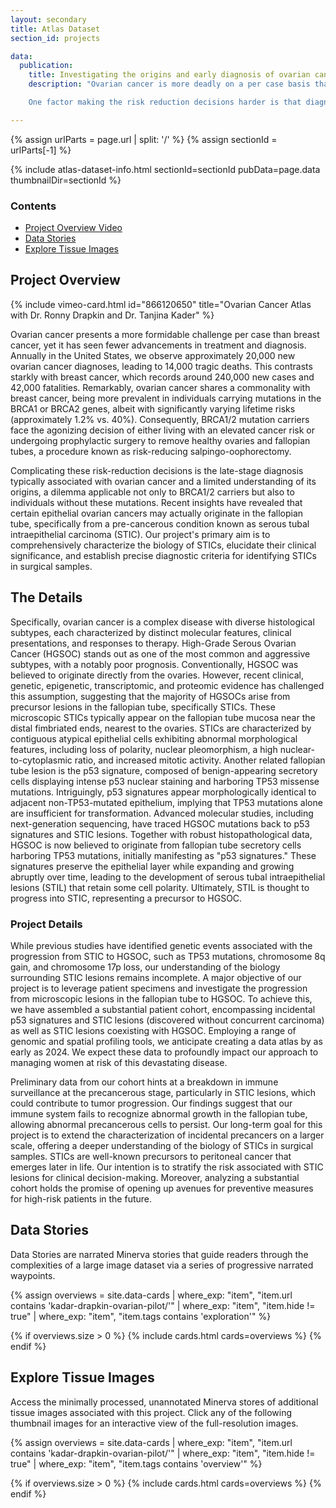 ```yaml
---
layout: secondary
title: Atlas Dataset
section_id: projects

data:
  publication:
    title: Investigating the origins and early diagnosis of ovarian cancer  
    description: "Ovarian cancer is more deadly on a per case basis than breast cancer and has witnessed fewer advances in treatment or diagnosis. In the US, 20,000 new diagnoses and 14,000 deaths from ovarian cancer are recorded per year; this contrasts with 240,00 new cases of breast cancer and 42,000 deaths. Like breast cancer, ovarian cancer is much more frequent in individuals who carry mutations in the BRCA1 or BRAC2 genes (an~1.2% vs 40% lifetime risk). Thus, BRCA1/2 carriers face the terrible choice of living with a high risk of cancer or undergoing surgery to remove healthy ovaries and fallopian tubes (risk-reducing salpingo-oophorectomy).

    One factor making the risk reduction decisions harder is that diagnosis of ovarian cancer is typically made late and the origins of the disease are poorly understood; this is also true of ovarian cancer in individuals who are not BRAC1/2 carriers. It has been discovered relatively recently that some epithelial ovarian cancers may arise in the fallopian tube, from a pre-cancerous lesion know as a serous tubal intraepithelial carcinoma (STIC). The goal of our project is to better characterize the biology of STICs to understand its clinical significance and develop precise criteria for diagnosing STICs in surgical samples. This is being performed using a range of genomic and spatial profiling tools that are expected to generate a data atlas as early as 2024. We expect these data to significantly impact how we treat people at risk for this terrible disease."

---
```


{% assign urlParts = page.url | split: '/' %}
{% assign sectionId = urlParts[-1] %}

{% include atlas-dataset-info.html
    sectionId=sectionId
    pubData=page.data
    thumbnailDir=sectionId %}

### Contents
* [Project Overview Video](#project-overview)
* [Data Stories](#data-stories)
* [Explore Tissue Images](#explore-tissue-images)

## Project Overview
<div class="col-md-6 mb-4">
  {% include vimeo-card.html id="866120650" title="Ovarian Cancer Atlas with Dr. Ronny Drapkin and Dr. Tanjina Kader" %}
</div>

Ovarian cancer presents a more formidable challenge per case than breast cancer, yet it has seen fewer advancements in treatment and diagnosis. Annually in the United States, we observe approximately 20,000 new ovarian cancer diagnoses, leading to 14,000 tragic deaths. This contrasts starkly with breast cancer, which records around 240,000 new cases and 42,000 fatalities. Remarkably, ovarian cancer shares a commonality with breast cancer, being more prevalent in individuals carrying mutations in the BRCA1 or BRCA2 genes, albeit with significantly varying lifetime risks (approximately 1.2% vs. 40%). Consequently, BRCA1/2 mutation carriers face the agonizing decision of either living with an elevated cancer risk or undergoing prophylactic surgery to remove healthy ovaries and fallopian tubes, a procedure known as risk-reducing salpingo-oophorectomy.

Complicating these risk-reduction decisions is the late-stage diagnosis typically associated with ovarian cancer and a limited understanding of its origins, a dilemma applicable not only to BRCA1/2 carriers but also to individuals without these mutations. Recent insights have revealed that certain epithelial ovarian cancers may actually originate in the fallopian tube, specifically from a pre-cancerous condition known as serous tubal intraepithelial carcinoma (STIC). Our project's primary aim is to comprehensively characterize the biology of STICs, elucidate their clinical significance, and establish precise diagnostic criteria for identifying STICs in surgical samples.


## The Details

Specifically, ovarian cancer is a complex disease with diverse histological subtypes, each characterized by distinct molecular features, clinical presentations, and responses to therapy. High-Grade Serous Ovarian Cancer (HGSOC) stands out as one of the most common and aggressive subtypes, with a notably poor prognosis. Conventionally, HGSOC was believed to originate directly from the ovaries. However, recent clinical, genetic, epigenetic, transcriptomic, and proteomic evidence has challenged this assumption, suggesting that the majority of HGSOCs arise from precursor lesions in the fallopian tube, specifically STICs. These microscopic STICs typically appear on the fallopian tube mucosa near the distal fimbriated ends, nearest to the ovaries. STICs are characterized by contiguous atypical epithelial cells exhibiting abnormal morphological features, including loss of polarity, nuclear pleomorphism, a high nuclear-to-cytoplasmic ratio, and increased mitotic activity. Another related fallopian tube lesion is the p53 signature, composed of benign-appearing secretory cells displaying intense p53 nuclear staining and harboring TP53 missense mutations. Intriguingly, p53 signatures appear morphologically identical to adjacent non-TP53-mutated epithelium, implying that TP53 mutations alone are insufficient for transformation. Advanced molecular studies, including next-generation sequencing, have traced HGSOC mutations back to p53 signatures and STIC lesions.  Together with robust histopathological data, HGSOC is now believed to originate from fallopian tube secretory cells harboring TP53 mutations, initially manifesting as "p53 signatures." These signatures preserve the epithelial layer while expanding and growing abruptly over time, leading to the development of serous tubal intraepithelial lesions (STIL) that retain some cell polarity. Ultimately, STIL is thought to progress into STIC, representing a precursor to HGSOC.

### Project Details
While previous studies have identified genetic events associated with the progression from STIC to HGSOC, such as TP53 mutations, chromosome 8q gain, and chromosome 17p loss, our understanding of the biology surrounding STIC lesions remains incomplete. A major objective of our project is to leverage patient specimens and investigate the progression from microscopic lesions in the fallopian tube to HGSOC. To achieve this, we have assembled a substantial patient cohort, encompassing incidental p53 signatures and STIC lesions (discovered without concurrent carcinoma) as well as STIC lesions coexisting with HGSOC. Employing a range of genomic and spatial profiling tools, we anticipate creating a data atlas by as early as 2024. We expect these data to profoundly impact our approach to managing women at risk of this devastating disease.

Preliminary data from our cohort hints at a breakdown in immune surveillance at the precancerous stage, particularly in STIC lesions, which could contribute to tumor progression. Our findings suggest that our immune system fails to recognize abnormal growth in the fallopian tube, allowing abnormal precancerous cells to persist.
Our long-term goal for this project is to extend the characterization of incidental precancers on a larger scale, offering a deeper understanding of the biology of STICs in surgical samples. STICs are well-known precursors to peritoneal cancer that emerges later in life. Our intention is to stratify the risk associated with STIC lesions for clinical decision-making. Moreover, analyzing a substantial cohort holds the promise of opening up avenues for preventive measures for high-risk patients in the future.

## Data Stories
Data Stories are narrated Minerva stories that guide readers through the complexities of a large image dataset via a series of progressive narrated waypoints.

{%
    assign overviews = site.data-cards
    | where_exp: "item", "item.url contains 'kadar-drapkin-ovarian-pilot/'"
    | where_exp: "item", "item.hide != true"
    | where_exp: "item", "item.tags contains 'exploration'"
%}

{% if overviews.size > 0 %}
  {% include cards.html cards=overviews %}
{% endif %}

## Explore Tissue Images
Access the minimally processed, unannotated Minerva stores of additional tissue images associated with this project. Click any of the following thumbnail images for an interactive view of the full-resolution images.

{%
    assign overviews = site.data-cards
    | where_exp: "item", "item.url contains 'kadar-drapkin-ovarian-pilot/'"
    | where_exp: "item", "item.hide != true"
    | where_exp: "item", "item.tags contains 'overview'"
%}

{% if overviews.size > 0 %}
  {% include cards.html cards=overviews %}
{% endif %}
